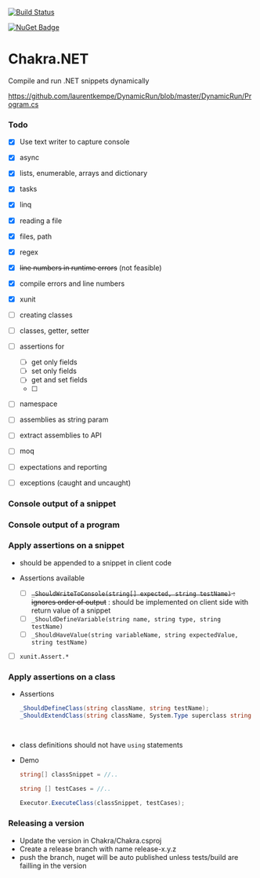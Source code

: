 [![Build Status](https://dev.azure.com/dotnet-school/Chakra.NET/_apis/build/status/dotnet-school.chakra.net?branchName=release-0.2.0)](https://dev.azure.com/dotnet-school/Chakra.NET/_build/latest?definitionId=3&branchName=release-0.2.0)

[![NuGet Badge](https://buildstats.info/nuget/Chakra.NET)](https://www.nuget.org/packages/Chakra.NET/)

# Chakra.NET

Compile and run .NET snippets dynamically

https://github.com/laurentkempe/DynamicRun/blob/master/DynamicRun/Program.cs

### Todo 

- [x] Use text writer to capture console

- [x] async

- [x] lists, enumerable, arrays and dictionary

- [x] tasks

- [x] linq

- [x] reading a file

- [x] files, path

- [x] regex

- [x] ~~line numbers in runtime errors~~ (not feasible)

- [x] compile errors and line numbers

- [x] xunit

- [ ] creating classes

- [ ] classes, getter, setter

- [ ] assertions for

  - [ ] get only fields
  - [ ] set only fields
  - [ ] get and set fields
  - [ ] 

- [ ] namespace

- [ ] assemblies as string param

- [ ] extract assemblies to API

- [ ] moq

- [ ] expectations and reporting

- [ ] exceptions (caught and uncaught)

  

### Console output of a snippet



### Console output of a program



### Apply assertions on a snippet

- should be appended to a snippet in client code

- Assertions available

  - [ ] ~~`_ShouldWriteToConsole(string[] expected, string testName)` : ignores order of output~~ : should be implemented on client side with return value of a snippet
  - [ ] `_ShouldDefineVariable(string name, string type, string testName)`
  - [ ] `_ShouldHaveValue(string variableName, string expectedValue, string testName)`
- [ ] `xunit.Assert.*`
  



### Apply assertions on a class

- Assertions

  ```c#
  _ShouldDefineClass(string className, string testName);
  _ShouldExtendClass(string className, System.Type superclass string testName);
  
    
  ```

- class definitions should not have `using` statements

- Demo

  ```c#
  string[] classSnippet = //..
  
  string [] testCases = //..
    
  Executor.ExecuteClass(classSnippet, testCases);
  
  ```

  

### Releasing a version

- Update the version in Chakra/Chakra.csproj
- Create a release branch with name release-x.y.z
- push the branch, nuget will be auto published unless tests/build are failling in the version

